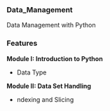 ### Data_Management

Data Management with Python

### Features

**Module I: Introduction to Python**
- Data Type
 
 
**Module II: Data Set Handling**
- ndexing and Slicing
